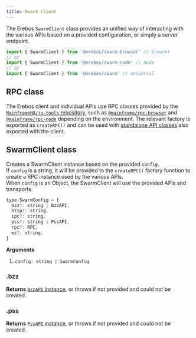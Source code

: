 ```yaml
---
title: Swarm client
---
```


The Erebos `SwarmClient` class provides an unified way of interacting with the various APIs based on a provided configuration, or simply a server endpoint.

```js
import { SwarmClient } from '@erebos/swarm-browser' // browser
// or
import { SwarmClient } from '@erebos/swarm-node' // node
// or
import { SwarmClient } from '@erebos/swarm' // universal
```

## RPC class

The Erebos client and individual APIs use RPC classes provided by the [`MainframeHQ/js-tools` repository](https://github.com/MainframeHQ/js-tools#packages), such as [`@mainframe/rpc-browser`](https://github.com/MainframeHQ/js-tools/tree/master/packages/rpc-browser) and [`@mainframe/rpc-node`](https://github.com/MainframeHQ/js-tools/tree/master/packages/rpc-node) depending on the environment.
The relevant factory is exported as `createRPC()` and can be used with [standalone API classes](api.md) also exported with the client.

## SwarmClient class

Creates a SwarmClient instance based on the provided `config`.\
If `config` is a string, it will be provided to the `createRPC()` factory function to create a RPC instance used by the various APIs.\
When `config` is an Object, the SwarmClient will use the provided APIs and transports.

```javascript
type SwarmConfig = {
  bzz?: string | BzzAPI,
  http?: string,
  ipc?: string,
  pss?: string | PssAPI,
  rpc?: RPC,
  ws?: string,
}
```

**Arguments**

1.  `config: string | SwarmConfig`

### .bzz

**Returns** [`BzzAPI` instance](api-bzz.md), or throws if not provided and could not be created.

### .pss

**Returns** [`PssAPI` instance](api-pss.md), or throws if not provided and could not be created.

